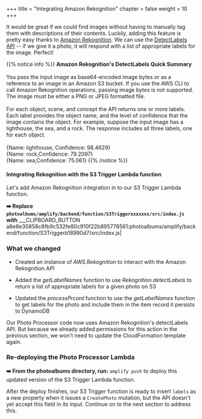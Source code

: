+++
title = "Integrating Amazon Rekognition"
chapter = false
weight = 10
+++

It would be great if we could find images without having to manually tag them with descriptions of their contents. Luckily, adding this feature is pretty easy thanks to [Amazon Rekognition](https://aws.amazon.com/rekognition/image-features/). We can use the [DetectLabels API](https://docs.aws.amazon.com/rekognition/latest/dg/API_DetectLabels.html) -- if we give it a photo, it will respond with a list of appropriate labels for the image. Perfect!

{{% notice info %}}
**Amazon Rekognition's DetectLabels Quick Summary**
<br/><br/>
You pass the input image as base64-encoded image bytes or as a reference to an image in an Amazon S3 bucket. If you use the AWS CLI to call Amazon Rekognition operations, passing image bytes is not supported. The image must be either a PNG or JPEG formatted file.
<br/><br/>
For each object, scene, and concept the API returns one or more labels. Each label provides the object name, and the level of confidence that the image contains the object. For example, suppose the input image has a lighthouse, the sea, and a rock. The response includes all three labels, one for each object.
<br/><br/>
{Name: lighthouse, Confidence: 98.4629}
<br/>
{Name: rock,Confidence: 79.2097}
<br/>
{Name: sea,Confidence: 75.061}
{{% /notice %}}


#### Integrating Rekognition with the S3 Trigger Lambda function

Let's add Amazon Rekognition integration in to our S3 Trigger Lambda function.

**➡️ Replace `photoalbums/amplify/backend/function/S3Triggerxxxxxxx/src/index.js` with** ___CLIPBOARD_BUTTON a8e8e30858c8fb9c532fe80c910f22b895778561:photoalbums/amplify/backend/function/S3Triggerb18990d7/src/index.js|

### What we changed
- Created an instance of *AWS.Rekognition* to interact with the Amazon Rekognition API

- Added the *getLabelNames* function to use *Rekognition.detectLabels* to return a list of appropriate labels for a given photo on S3

- Updated the *processPrcord* function to use the *getLabelNames* function to get labels for the photo and include them in the item record it persists to DynamoDB

Our Photo Processor code now uses Amazon Rekognition's detectLabels API. But because we already added permissions for this action in the previous section, we won't need to update the CloudFormation template again.


### Re-deploying the Photo Processor Lambda

**➡️ From the photoalbums directory, run:** `amplify push` to deploy this updated version of the S3 Trigger Lambda function.

After the deploy finishes, our S3 Trigger function is ready to insert `labels` as a new property when it issues a `CreatePhoto` mutation, but the API doesn't yet accept this field in its input. Continue on to the next section to address this.
